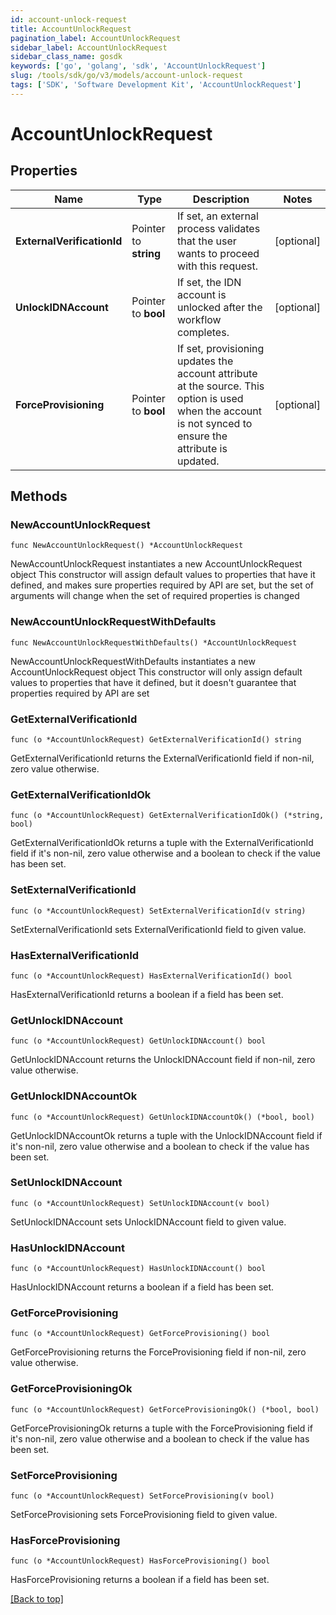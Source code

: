 ```yaml
---
id: account-unlock-request
title: AccountUnlockRequest
pagination_label: AccountUnlockRequest
sidebar_label: AccountUnlockRequest
sidebar_class_name: gosdk
keywords: ['go', 'golang', 'sdk', 'AccountUnlockRequest'] 
slug: /tools/sdk/go/v3/models/account-unlock-request
tags: ['SDK', 'Software Development Kit', 'AccountUnlockRequest']
---
```


# AccountUnlockRequest

## Properties

Name | Type | Description | Notes
------------ | ------------- | ------------- | -------------
**ExternalVerificationId** |  Pointer to **string** | If set, an external process validates that the user wants to proceed with this request. | [optional] 
**UnlockIDNAccount** |  Pointer to **bool** | If set, the IDN account is unlocked after the workflow completes. | [optional] 
**ForceProvisioning** |  Pointer to **bool** | If set, provisioning updates the account attribute at the source.   This option is used when the account is not synced to ensure the attribute is updated. | [optional] 

## Methods

### NewAccountUnlockRequest

`func NewAccountUnlockRequest() *AccountUnlockRequest`

NewAccountUnlockRequest instantiates a new AccountUnlockRequest object
This constructor will assign default values to properties that have it defined,
and makes sure properties required by API are set, but the set of arguments
will change when the set of required properties is changed

### NewAccountUnlockRequestWithDefaults

`func NewAccountUnlockRequestWithDefaults() *AccountUnlockRequest`

NewAccountUnlockRequestWithDefaults instantiates a new AccountUnlockRequest object
This constructor will only assign default values to properties that have it defined,
but it doesn't guarantee that properties required by API are set

### GetExternalVerificationId

`func (o *AccountUnlockRequest) GetExternalVerificationId() string`

GetExternalVerificationId returns the ExternalVerificationId field if non-nil, zero value otherwise.

### GetExternalVerificationIdOk

`func (o *AccountUnlockRequest) GetExternalVerificationIdOk() (*string, bool)`

GetExternalVerificationIdOk returns a tuple with the ExternalVerificationId field if it's non-nil, zero value otherwise
and a boolean to check if the value has been set.

### SetExternalVerificationId

`func (o *AccountUnlockRequest) SetExternalVerificationId(v string)`

SetExternalVerificationId sets ExternalVerificationId field to given value.

### HasExternalVerificationId

`func (o *AccountUnlockRequest) HasExternalVerificationId() bool`

HasExternalVerificationId returns a boolean if a field has been set.

### GetUnlockIDNAccount

`func (o *AccountUnlockRequest) GetUnlockIDNAccount() bool`

GetUnlockIDNAccount returns the UnlockIDNAccount field if non-nil, zero value otherwise.

### GetUnlockIDNAccountOk

`func (o *AccountUnlockRequest) GetUnlockIDNAccountOk() (*bool, bool)`

GetUnlockIDNAccountOk returns a tuple with the UnlockIDNAccount field if it's non-nil, zero value otherwise
and a boolean to check if the value has been set.

### SetUnlockIDNAccount

`func (o *AccountUnlockRequest) SetUnlockIDNAccount(v bool)`

SetUnlockIDNAccount sets UnlockIDNAccount field to given value.

### HasUnlockIDNAccount

`func (o *AccountUnlockRequest) HasUnlockIDNAccount() bool`

HasUnlockIDNAccount returns a boolean if a field has been set.

### GetForceProvisioning

`func (o *AccountUnlockRequest) GetForceProvisioning() bool`

GetForceProvisioning returns the ForceProvisioning field if non-nil, zero value otherwise.

### GetForceProvisioningOk

`func (o *AccountUnlockRequest) GetForceProvisioningOk() (*bool, bool)`

GetForceProvisioningOk returns a tuple with the ForceProvisioning field if it's non-nil, zero value otherwise
and a boolean to check if the value has been set.

### SetForceProvisioning

`func (o *AccountUnlockRequest) SetForceProvisioning(v bool)`

SetForceProvisioning sets ForceProvisioning field to given value.

### HasForceProvisioning

`func (o *AccountUnlockRequest) HasForceProvisioning() bool`

HasForceProvisioning returns a boolean if a field has been set.


[[Back to top]](#) 


